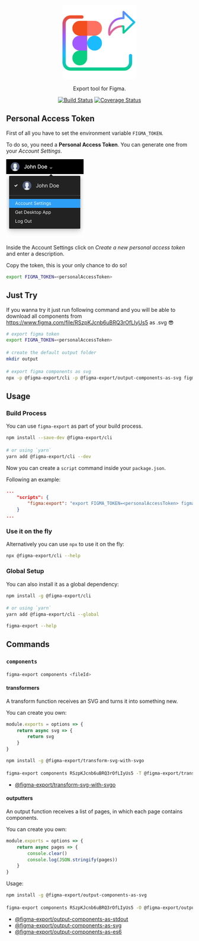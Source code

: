 <p align="center">
    <img src="./images/figma-export.png" width="200" />
</p>

<p align="center">
    Export tool for Figma.
</p>

<p align="center">
    <a href="https://travis-ci.org/marcomontalbano/figma-export"><img alt="Build Status" src="https://travis-ci.org/marcomontalbano/figma-export.svg?branch=master" /></a>
    <a href="https://coveralls.io/github/marcomontalbano/figma-export?branch=master"><img alt="Coverage Status" src="https://coveralls.io/repos/github/marcomontalbano/figma-export/badge.svg?branch=master" /></a>
</p>


## Personal Access Token

First of all you have to set the environment variable `FIGMA_TOKEN`.

To do so, you need a **Personal Access Token**. You can generate one from your *Account Settings*.

<img width="209" alt="Figma - Account Menu" src="./images/figma--account-menu.png" />

Inside the Account Settings click on *Create a new personal access token* and enter a description.

Copy the token, this is your only chance to do so!

```sh
export FIGMA_TOKEN=<personalAccessToken>
```

## Just Try

If you wanna try it just run following command and you will be able to download all components from https://www.figma.com/file/RSzpKJcnb6uBRQ3rOfLIyUs5 as .svg :sunglasses:

```sh
# export figma token
export FIGMA_TOKEN=<personalAccessToken>

# create the default output folder
mkdir output

# export figma components as svg
npx -p @figma-export/cli -p @figma-export/output-components-as-svg figma-export components RSzpKJcnb6uBRQ3rOfLIyUs5 -O @figma-export/output-components-as-svg
```

## Usage

### Build Process

You can use `figma-export` as part of your build process.

```sh
npm install --save-dev @figma-export/cli

# or using `yarn`
yarn add @figma-export/cli --dev
```

Now you can create a `script` command inside your `package.json`.

Following an example:

```json
...
    "scripts": {
        "figma:export": "export FIGMA_TOKEN=<personalAccessToken> figma-export components RSzpKJcnb6uBRQ3rOfLIyUs5"
    }
...
```

### Use it on the fly

Alternatively you can use `npx` to use it on the fly:

```sh
npx @figma-export/cli --help
```

### Global Setup

You can also install it as a global dependency:

```sh
npm install -g @figma-export/cli

# or using `yarn`
yarn add @figma-export/cli --global
```

```sh
figma-export --help
```

## Commands

### `components`

```sh
figma-export components <fileId>
```

#### transformers

A transform function receives an SVG and turns it into something new.

You can create you own:

```js
module.exports = options => {
    return async svg => {
        return svg
    }
}
```

```sh
npm install -g @figma-export/transform-svg-with-svgo

figma-export components RSzpKJcnb6uBRQ3rOfLIyUs5 -T @figma-export/transform-svg-with-svgo
```

- [@figma-export/transform-svg-with-svgo](https://www.npmjs.com/package/@figma-export/transform-svg-with-svgo)


#### outputters

An output function receives a list of pages, in which each page contains components.

You can create you own:

```js
module.exports = options => {
    return async pages => {
        console.clear()
        console.log(JSON.stringify(pages))
    }
}
```

Usage: 

```sh
npm install -g @figma-export/output-components-as-svg

figma-export components RSzpKJcnb6uBRQ3rOfLIyUs5 -O @figma-export/output-components-as-svg
```

- [@figma-export/output-components-as-stdout](https://www.npmjs.com/package/@figma-export/output-components-as-stdout)
- [@figma-export/output-components-as-svg](https://www.npmjs.com/package/@figma-export/output-components-as-svg)
- [@figma-export/output-components-as-es6](https://www.npmjs.com/package/@figma-export/output-components-as-es6)
